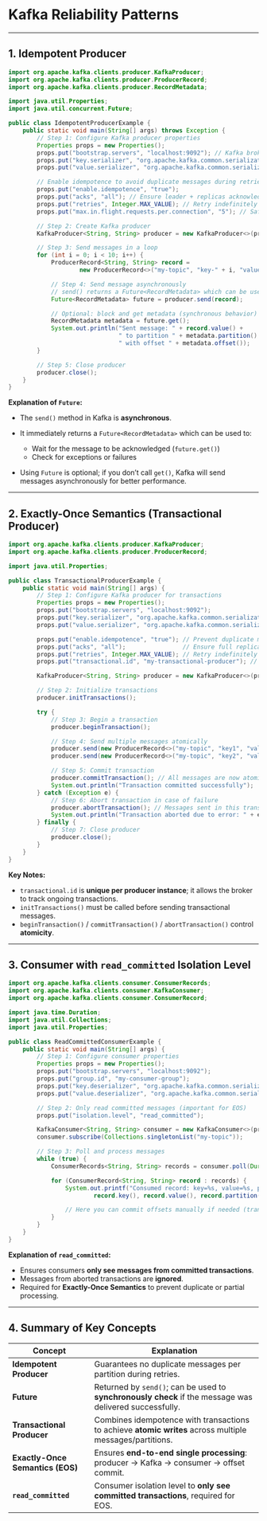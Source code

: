 # Kafka Reliability Patterns

---

## 1. Idempotent Producer

```java
import org.apache.kafka.clients.producer.KafkaProducer;
import org.apache.kafka.clients.producer.ProducerRecord;
import org.apache.kafka.clients.producer.RecordMetadata;

import java.util.Properties;
import java.util.concurrent.Future;

public class IdempotentProducerExample {
    public static void main(String[] args) throws Exception {
        // Step 1: Configure Kafka producer properties
        Properties props = new Properties();
        props.put("bootstrap.servers", "localhost:9092"); // Kafka broker(s)
        props.put("key.serializer", "org.apache.kafka.common.serialization.StringSerializer");
        props.put("value.serializer", "org.apache.kafka.common.serialization.StringSerializer");

        // Enable idempotence to avoid duplicate messages during retries
        props.put("enable.idempotence", "true");
        props.put("acks", "all"); // Ensure leader + replicas acknowledge message
        props.put("retries", Integer.MAX_VALUE); // Retry indefinitely on transient failures
        props.put("max.in.flight.requests.per.connection", "5"); // Safe ordering

        // Step 2: Create Kafka producer
        KafkaProducer<String, String> producer = new KafkaProducer<>(props);

        // Step 3: Send messages in a loop
        for (int i = 0; i < 10; i++) {
            ProducerRecord<String, String> record =
                    new ProducerRecord<>("my-topic", "key-" + i, "value-" + i);

            // Step 4: Send message asynchronously
            // send() returns a Future<RecordMetadata> which can be used to check success/failure
            Future<RecordMetadata> future = producer.send(record);

            // Optional: block and get metadata (synchronous behavior)
            RecordMetadata metadata = future.get(); 
            System.out.println("Sent message: " + record.value() + 
                               " to partition " + metadata.partition() + 
                               " with offset " + metadata.offset());
        }

        // Step 5: Close producer
        producer.close();
    }
}
```

**Explanation of `Future`:**

* The `send()` method in Kafka is **asynchronous**.
* It immediately returns a `Future<RecordMetadata>` which can be used to:

  * Wait for the message to be acknowledged (`future.get()`)
  * Check for exceptions or failures
* Using `Future` is optional; if you don’t call `get()`, Kafka will send messages asynchronously for better performance.

---

## 2. Exactly-Once Semantics (Transactional Producer)

```java
import org.apache.kafka.clients.producer.KafkaProducer;
import org.apache.kafka.clients.producer.ProducerRecord;

import java.util.Properties;

public class TransactionalProducerExample {
    public static void main(String[] args) {
        // Step 1: Configure Kafka producer for transactions
        Properties props = new Properties();
        props.put("bootstrap.servers", "localhost:9092");
        props.put("key.serializer", "org.apache.kafka.common.serialization.StringSerializer");
        props.put("value.serializer", "org.apache.kafka.common.serialization.StringSerializer");

        props.put("enable.idempotence", "true"); // Prevent duplicate messages
        props.put("acks", "all");                // Ensure full replication
        props.put("retries", Integer.MAX_VALUE); // Retry indefinitely
        props.put("transactional.id", "my-transactional-producer"); // Unique per producer instance

        KafkaProducer<String, String> producer = new KafkaProducer<>(props);

        // Step 2: Initialize transactions
        producer.initTransactions();

        try {
            // Step 3: Begin a transaction
            producer.beginTransaction();

            // Step 4: Send multiple messages atomically
            producer.send(new ProducerRecord<>("my-topic", "key1", "value1"));
            producer.send(new ProducerRecord<>("my-topic", "key2", "value2"));

            // Step 5: Commit transaction
            producer.commitTransaction(); // All messages are now atomically visible
            System.out.println("Transaction committed successfully");
        } catch (Exception e) {
            // Step 6: Abort transaction in case of failure
            producer.abortTransaction(); // Messages sent in this transaction are discarded
            System.out.println("Transaction aborted due to error: " + e.getMessage());
        } finally {
            // Step 7: Close producer
            producer.close();
        }
    }
}
```

**Key Notes:**

* `transactional.id` is **unique per producer instance**; it allows the broker to track ongoing transactions.
* `initTransactions()` must be called before sending transactional messages.
* `beginTransaction()` / `commitTransaction()` / `abortTransaction()` control **atomicity**.

---

## 3. Consumer with `read_committed` Isolation Level

```java
import org.apache.kafka.clients.consumer.ConsumerRecords;
import org.apache.kafka.clients.consumer.KafkaConsumer;
import org.apache.kafka.clients.consumer.ConsumerRecord;

import java.time.Duration;
import java.util.Collections;
import java.util.Properties;

public class ReadCommittedConsumerExample {
    public static void main(String[] args) {
        // Step 1: Configure consumer properties
        Properties props = new Properties();
        props.put("bootstrap.servers", "localhost:9092");
        props.put("group.id", "my-consumer-group");
        props.put("key.deserializer", "org.apache.kafka.common.serialization.StringDeserializer");
        props.put("value.deserializer", "org.apache.kafka.common.serialization.StringDeserializer");

        // Step 2: Only read committed messages (important for EOS)
        props.put("isolation.level", "read_committed");

        KafkaConsumer<String, String> consumer = new KafkaConsumer<>(props);
        consumer.subscribe(Collections.singletonList("my-topic"));

        // Step 3: Poll and process messages
        while (true) {
            ConsumerRecords<String, String> records = consumer.poll(Duration.ofMillis(100));

            for (ConsumerRecord<String, String> record : records) {
                System.out.printf("Consumed record: key=%s, value=%s, partition=%d, offset=%d%n",
                        record.key(), record.value(), record.partition(), record.offset());

                // Here you can commit offsets manually if needed (transactionally for EOS)
            }
        }
    }
}
```

**Explanation of `read_committed`:**

* Ensures consumers **only see messages from committed transactions**.
* Messages from aborted transactions are **ignored**.
* Required for **Exactly-Once Semantics** to prevent duplicate or partial processing.

---

## 4. Summary of Key Concepts

| Concept                          | Explanation                                                                                              |
| -------------------------------- | -------------------------------------------------------------------------------------------------------- |
| **Idempotent Producer**          | Guarantees no duplicate messages per partition during retries.                                           |
| **Future<RecordMetadata>**       | Returned by `send()`; can be used to **synchronously check** if the message was delivered successfully.  |
| **Transactional Producer**       | Combines idempotence with transactions to achieve **atomic writes** across multiple messages/partitions. |
| **Exactly-Once Semantics (EOS)** | Ensures **end-to-end single processing**: producer → Kafka → consumer → offset commit.                   |
| **`read_committed`**             | Consumer isolation level to **only see committed transactions**, required for EOS.                       |

